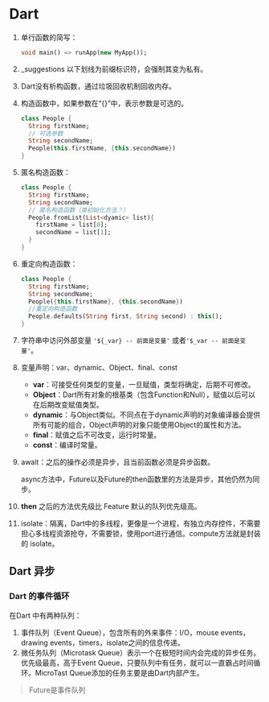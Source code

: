 # Dart

1. 单行函数的简写：

   ```dart
   void main() => runApp(new MyApp());
   ```

2. _suggestions 以下划线为前缀标识符，会强制其变为私有。

3. Dart没有析构函数，通过垃圾回收机制回收内存。

4. 构造函数中，如果参数在“{}”中，表示参数是可选的。

   ```dart
   class People {
     String firstName;
     // 可选参数
     String secondName;
     People(this.firstName, {this.secondName})
   }
   ```

5. 匿名构造函数：

   ```dart
   class People {
     String firstName;
     String secondName;
     // 匿名构造函数（类初始化方法？）
     People.fromList(List<dyamic> list){
       firstName = list[0];
       secondName = list[1];
     }
   }
   ```

8. 重定向构造函数：

   ```dart
   class People {
     String firstName;
     String secondName;
     People({this.firstName}, {this.secondName})
     //重定向构造函数
     People.defaults(String first, String second) : this(); 
   }
   ```

9. 字符串中访问外部变量 `'${_var} -- 前面是变量'` 或者`'$_var -- 前面是变量'`。
10. 变量声明：var、dynamic、Object、final、const
    * **var**：可接受任何类型的变量，一旦赋值，类型将确定，后期不可修改。
    * **Object**：Dart所有对象的根基类（包含Function和Null），赋值以后可以在后期改变赋值类型。 
    * **dynamic**：与Object类似。不同点在于dynamic声明的对象编译器会提供所有可能的组合，Object声明的对象只能使用Object的属性和方法。
    * **final**：赋值之后不可改变，运行时常量。
    * **const**：编译时常量。

9. await：之后的操作必须是异步，且当前函数必须是异步函数。 

   async方法中，Future以及Future的then函数里的方法是异步，其他仍然为同步。

10. **then** 之后的方法优先级比 Feature 默认的队列优先级高。

11. isolate：隔离，Dart中的多线程，更像是一个进程，有独立内存控件，不需要担心多线程资源抢夺，不需要锁，使用port进行通信。compute方法就是封装的 isolate。



## Dart 异步

### Dart 的事件循环

在Dart 中有两种队列：

1. 事件队列（Event Queue），包含所有的外来事件：I/O，mouse events，drawing events，timers，isolate之间的信息传递。
2. 微任务队列（Microtask Queue）表示一个在极短时间内会完成的异步任务。优先级最高，高于Event Queue，只要队列中有任务，就可以一直霸占时间循环。MicroTast Queue添加的任务主要是由Dart内部产生。

> Future是事件队列

